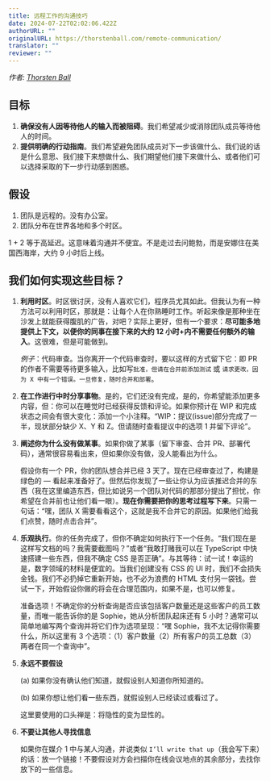 ```yaml
---
title: 远程工作的沟通技巧
date: 2024-07-22T02:02:06.422Z
authorURL: ""
originalURL: https://thorstenball.com/remote-communication/
translator: ""
reviewer: ""
---
```


_作者: [Thorsten Ball][1]_

## 目标

1. **确保没有人因等待他人的输入而被阻碍**。我们希望减少或消除团队成员等待他人的时间。
2. **提供明确的行动指南**。我们希望避免团队成员对下一步该做什么、我们说的话是什么意思、我们接下来想做什么、我们期望他们接下来做什么、或者他们可以选择采取的下一步行动感到困惑。

## 假设

1. 团队是远程的。没有办公室。
2. 团队分布在世界各地和多个时区。

1 + 2 等于高延迟。这意味着沟通并不便宜。不是走过去问鲍勃，而是安娜住在美国西海岸，大约 9 小时后上线。

## 我们如何实现这些目标？

1. **利用时区**。时区很讨厌，没有人喜欢它们，程序员尤其如此。但我认为有一种方法可以利用时区，那就是：让每个人在你熟睡时工作。听起来像是那种坐在沙发上就能获得腹肌的广告，对吧？实际上更好，但有一个要求：**尽可能多地提供上下文，以便你的同事在接下来的大约 12 小时+内不需要任何额外的输入**。这很难，但是可能做到。

    _例子_：代码审查。当你离开一个代码审查时，要以这样的方式留下它：即 PR 的作者不需要等待更多输入，比如写`批准，但请在合并前添加测试` 或 `请求更改，因为 X 中有一个错误。一旦修复，随时合并和部署`。

2. **在工作进行中时分享事物**。是的，它们还没有完成，是的，你希望能添加更多内容，但：你可以在睡觉时已经获得反馈和评论。如果你预计在 WIP 和完成状态之间会有很大变化：添加一个小注释。“WIP：提议(issue)部分完成了一半，现状部分缺少 X、Y 和 Z。但请随时查看提议中的选项 1 并留下评论”。
3. **阐述你为什么没有做某事**。如果你做了某事（留下审查、合并 PR、部署代码），通常很容易看出来，但如果你没有做，没人能看出为什么。

    假设你有一个 PR，你的团队想合并已经 3 天了。现在已经审查过了，构建是绿色的 — 看起来准备好了。但然后你发现了一些让你认为应该推迟合并的东西（我在这里编造东西，但比如说另一个团队对代码的那部分提出了担忧，你希望在合并前也让他们看一眼）。**现在你需要把你的思考过程写下来**。只需一句话：“嘿，团队 X 需要看看这个，这就是我不合并它的原因。如果他们给我们点赞，随时点击合并”。

4. **乐观执行**。你的任务完成了，但你不确定如何执行下一个任务。“我们现在是这样写文档的吗？我需要截图吗？”或者“我敢打赌我可以在 TypeScript 中快速搭建一些东西，但我不确定 CSS 是否正确”。与其等待：试一试！幸运的是，数字领域的材料是便宜的。当我们创建没有 CSS 的 UI 时，我们不会损失金钱。我们不必扔掉它重新开始，也不必为浪费的 HTML 支付另一袋钱。尝试一下，开始假设你做的将会在合理范围内，如果不是，也可以修复。

    准备选项！不确定你的分析查询是否应该包括客户数量还是这些客户的员工数量，而唯一能告诉你的是 Sophie，她从分析团队起床还有 5 小时？通常可以简单地编写两个查询并将它们作为选项呈现：“嘿 Sophie，我不太记得你需要什么，所以这里有 3 个选项：（1）客户数量（2）所有客户的员工总数（3）两者在同一个查询中”。

5. **永远不要假设**

    (a) 如果你没有确认他们知道，就假设别人知道你所知道的。

    (b) 如果你想让他们看一些东西，就假设别人已经读过或看过了。

    这里要使用的口头禅是：将隐性的变为显性的。

6. **不要让其他人寻找信息**

    如果你在媒介 1 中与某人沟通，并说类似 `I’ll write that up`（我会写下来）的话：放一个链接！不要假设对方会扫描你在线会议地点的其余部分，去找你放下的一些信息。

[1]: https://thorstenball.com
